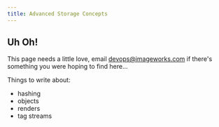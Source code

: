 ```yaml
---
title: Advanced Storage Concepts
---
```


## Uh Oh!

This page needs a little love, email [devops@imageworks.com](mailto:devops@imageworks.com) if there's something you were hoping to find here...

Things to write about:

- hashing
- objects
- renders
- tag streams
